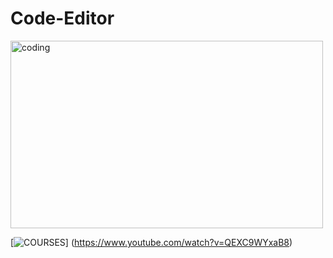 # Code-Editor

<img align="center" alt="coding" width="500"  height="300" src="https://blogger.googleusercontent.com/img/b/R29vZ2xl/AVvXsEgdqbGZymtGvq6g4jd3E789BLqz54OUr5eVCdlB3y6bH4fc9xxios4Z_WgtaAm5Az2vC_HIjaXiPru4iu_w6ZhFe5W7iODB99xqm7-tNdunj2zq7JQZJQyBINV8iNQBVlwkNDxEvpvK83sE5NhABU6fxpuq4WZAbt2TGDUTdPSznHZlpxtFmkT2sptxzWbl/s800/code.gif">

[![COURSES](https://i.ytimg.com/vi/QEXC9WYxaB8/hqdefault.jpg)]
(https://www.youtube.com/watch?v=QEXC9WYxaB8)
